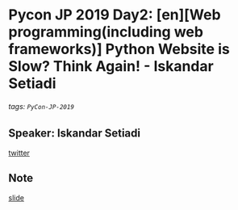 # Pycon JP 2019 Day2: [en][Web programming(including web frameworks)] Python Website is Slow? Think Again! - Iskandar Setiadi

###### tags: `PyCon-JP-2019`

## Speaker: Iskandar Setiadi
[twitter](https://twitter.com/freedom_holicx)


## Note

[slide](https://freedomofkeima.com/pyconit2019.pdf)

